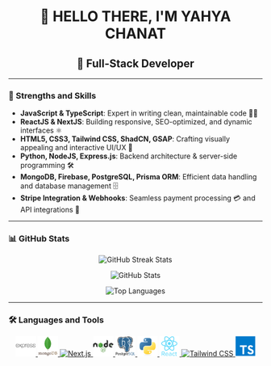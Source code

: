 <h1 align="center">👋 HELLO THERE, I'M YAHYA CHANAT</h1>
<h2 align="center">🚀 Full-Stack Developer</h2>

---

### 🥇 Strengths and Skills

- **JavaScript & TypeScript**: Expert in writing clean, maintainable code 👨‍💻  
- **ReactJS & NextJS**: Building responsive, SEO-optimized, and dynamic interfaces ⚛️  
- **HTML5, CSS3, Tailwind CSS, ShadCN, GSAP**: Crafting visually appealing and interactive UI/UX 🎨  
- **Python, NodeJS, Express.js**: Backend architecture & server-side programming 🛠️  
- **MongoDB, Firebase, PostgreSQL, Prisma ORM**: Efficient data handling and database management 🗄️  
- **Stripe Integration & Webhooks**: Seamless payment processing 💳 and API integrations 🔗  

---

### 📊 GitHub Stats

<p align="center">
  <img src="https://github-readme-streak-stats.herokuapp.com/?user=yashdev42&theme=dark" alt="GitHub Streak Stats" />
</p>
<p align="center">
  <img src="https://github-readme-stats.vercel.app/api?username=yashdev42&show_icons=true&theme=dark&locale=en" alt="GitHub Stats" />
</p>
<p align="center">
  <img src="https://github-readme-stats.vercel.app/api/top-langs?username=yashdev42&show_icons=true&theme=dark&locale=en&layout=compact" alt="Top Languages" />
</p>

---

### 🛠️ Languages and Tools

<p align="center">
  <a href="https://expressjs.com" target="_blank">
    <img src="https://raw.githubusercontent.com/devicons/devicon/master/icons/express/express-original-wordmark.svg" alt="Express" width="40" height="40" />
  </a>
  <a href="https://www.mongodb.com/" target="_blank">
    <img src="https://raw.githubusercontent.com/devicons/devicon/master/icons/mongodb/mongodb-original-wordmark.svg" alt="MongoDB" width="40" height="40" />
  </a>
  <a href="https://nextjs.org/" target="_blank">
    <img src="https://cdn.worldvectorlogo.com/logos/nextjs-2.svg" alt="Next.js" width="40" height="40" />
  </a>
  <a href="https://nodejs.org" target="_blank">
    <img src="https://raw.githubusercontent.com/devicons/devicon/master/icons/nodejs/nodejs-original-wordmark.svg" alt="Node.js" width="40" height="40" />
  </a>
  <a href="https://www.postgresql.org" target="_blank">
    <img src="https://raw.githubusercontent.com/devicons/devicon/master/icons/postgresql/postgresql-original-wordmark.svg" alt="PostgreSQL" width="40" height="40" />
  </a>
  <a href="https://www.python.org" target="_blank">
    <img src="https://raw.githubusercontent.com/devicons/devicon/master/icons/python/python-original.svg" alt="Python" width="40" height="40" />
  </a>
  <a href="https://reactjs.org/" target="_blank">
    <img src="https://raw.githubusercontent.com/devicons/devicon/master/icons/react/react-original-wordmark.svg" alt="React" width="40" height="40" />
  </a>
  <a href="https://tailwindcss.com/" target="_blank">
    <img src="https://www.vectorlogo.zone/logos/tailwindcss/tailwindcss-icon.svg" alt="Tailwind CSS" width="40" height="40" />
  </a>
  <a href="https://www.typescriptlang.org/" target="_blank">
    <img src="https://raw.githubusercontent.com/devicons/devicon/master/icons/typescript/typescript-original.svg" alt="TypeScript" width="40" height="40" />
  </a>
</p>
